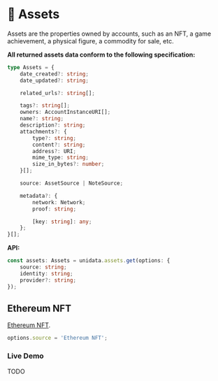 # 💎 Assets

Assets are the properties owned by accounts, such as an NFT, a game achievement, a physical figure, a commodity for sale, etc.

**All returned assets data conform to the following specification:**

```ts
type Assets = {
    date_created?: string;
    date_updated?: string;

    related_urls?: string[];

    tags?: string[];
    owners: AccountInstanceURI[];
    name?: string;
    description?: string;
    attachments?: {
        type?: string;
        content?: string;
        address?: URI;
        mime_type: string;
        size_in_bytes?: number;
    }[];

    source: AssetSource | NoteSource;

    metadata?: {
        network: Network;
        proof: string;

        [key: string]: any;
    };
}[];
```

**API:**

```ts
const assets: Assets = unidata.assets.get(options: {
    source: string;
    identity: string;
    provider?: string;
});
```

## Ethereum NFT

[Ethereum NFT](https://ethereum.org/en/nft/).

```js
options.source = 'Ethereum NFT';
```

### Live Demo

TODO

<Assets :source="'Ethereum NFT'" :defaultIdentity="'0xC8b960D09C0078c18Dcbe7eB9AB9d816BcCa8944'" />
